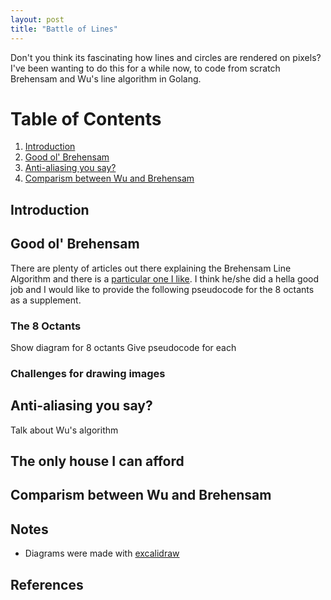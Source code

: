 ```yaml
---
layout: post
title: "Battle of Lines"
---
```


Don't you think its fascinating how lines and circles are rendered on pixels?
I've been wanting to do this for a while now, to code from scratch Brehensam and Wu's line algorithm in Golang.


# Table of Contents
1. [Introduction](#Introduction)
2. [Good ol' Brehensam](#Goodol'Brehensam)
3. [Anti-aliasing you say?](#third-example)
4. [Comparism between Wu and Brehensam](#fourth-examplehttpwwwfourthexamplecom)

## Introduction

## Good ol' Brehensam
There are plenty of articles out there explaining the Brehensam Line Algorithm and there is a [particular one I like](https://www.cs.helsinki.fi/group/goa/mallinnus/lines/bresenh.html). I think he/she did a hella good job and I would like to provide the following pseudocode for the 8 octants as a supplement.

### The 8 Octants
Show diagram for 8 octants
Give pseudocode for each

### Challenges for drawing images



## Anti-aliasing you say?

Talk about Wu's algorithm


## The only house I can afford


## Comparism between Wu and Brehensam


## Notes
- Diagrams were made with [excalidraw](https://excalidraw.com/)

## References